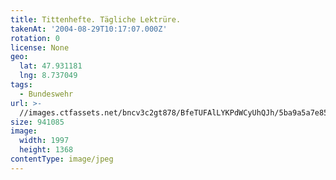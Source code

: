 ```yaml
---
title: Tittenhefte. Tägliche Lektrüre.
takenAt: '2004-08-29T10:17:07.000Z'
rotation: 0
license: None
geo:
  lat: 47.931181
  lng: 8.737049
tags:
  - Bundeswehr
url: >-
  //images.ctfassets.net/bncv3c2gt878/BfeTUFAlLYKPdWCyUhQJh/5ba9a5a7e855e4c6e6f0642a22490170/tittenhefte-tgliche-lektrre_4545522856_o
size: 941085
image:
  width: 1997
  height: 1368
contentType: image/jpeg
---
```


